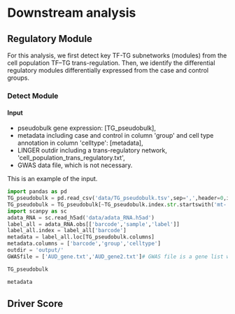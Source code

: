 # Downstream analysis
## Regulatory Module
For this analysis, we first detect key TF-TG subnetworks (modules) from the cell population TF–TG trans-regulation. Then, we identify the differential regulatory modules differentially expressed from the case and control groups.
### Detect Module
#### Input
- pseudobulk gene expression: [TG_pseudobulk], 
- metadata including case and control in column 'group' and cell type annotation in column 'celltype': [metadata],
- LINGER outdir including a trans-regulatory network, 'cell_population_trans_regulatory.txt',
- GWAS data file, which is not necessary.

This is an example of the input.
```python
import pandas as pd
TG_pseudobulk = pd.read_csv('data/TG_pseudobulk.tsv',sep=',',header=0,index_col=0)
TG_pseudobulk = TG_pseudobulk[~TG_pseudobulk.index.str.startswith('mt-')]
import scanpy as sc
adata_RNA = sc.read_h5ad('data/adata_RNA.h5ad')
label_all = adata_RNA.obs[['barcode','sample','label']]
label_all.index = label_all['barcode']
metadata = label_all.loc[TG_pseudobulk.columns]
metadata.columns = ['barcode','group','celltype']
outdir = 'output/'
GWASfile = ['AUD_gene.txt','AUD_gene2.txt']# GWAS file is a gene list with no head (Optional)
```
```python
TG_pseudobulk
```
```python
metadata
```
## Driver Score
